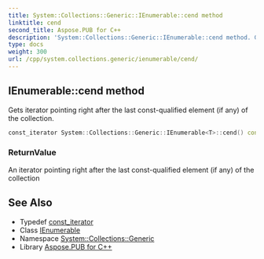 ```yaml
---
title: System::Collections::Generic::IEnumerable::cend method
linktitle: cend
second_title: Aspose.PUB for C++
description: 'System::Collections::Generic::IEnumerable::cend method. Gets iterator pointing right after the last const-qualified element (if any) of the collection in C++.'
type: docs
weight: 300
url: /cpp/system.collections.generic/ienumerable/cend/
---
```

## IEnumerable::cend method


Gets iterator pointing right after the last const-qualified element (if any) of the collection.

```cpp
const_iterator System::Collections::Generic::IEnumerable<T>::cend() const
```


### ReturnValue

An iterator pointing right after the last const-qualified element (if any) of the collection

## See Also

* Typedef [const_iterator](../const_iterator/)
* Class [IEnumerable](../)
* Namespace [System::Collections::Generic](../../)
* Library [Aspose.PUB for C++](../../../)
